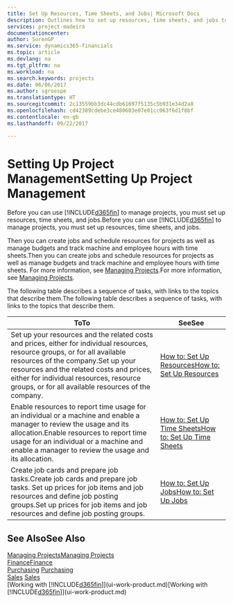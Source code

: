 ```yaml
---
title: Set Up Resources, Time Sheets, and Jobs| Microsoft Docs
description: Outlines how to set up resources, time sheets, and jobs to manage projects.
services: project-madeira
documentationcenter: 
author: SorenGP
ms.service: dynamics365-financials
ms.topic: article
ms.devlang: na
ms.tgt_pltfrm: na
ms.workload: na
ms.search.keywords: projects
ms.date: 06/06/2017
ms.author: sgroespe
ms.translationtype: HT
ms.sourcegitcommit: 2c13559bb3dc44cdb61697f5135c5b931e34d2a8
ms.openlocfilehash: cd42389cdebe3ce480603e07e01cc063f6d1f8bf
ms.contentlocale: en-gb
ms.lasthandoff: 09/22/2017

---
```

# <a name="setting-up-project-management"></a><span data-ttu-id="00bd5-103">Setting Up Project Management</span><span class="sxs-lookup"><span data-stu-id="00bd5-103">Setting Up Project Management</span></span>
<span data-ttu-id="00bd5-104">Before you can use [!INCLUDE[d365fin](includes/d365fin_md.md)] to manage projects, you must set up resources, time sheets, and jobs.</span><span class="sxs-lookup"><span data-stu-id="00bd5-104">Before you can use [!INCLUDE[d365fin](includes/d365fin_md.md)] to manage projects, you must set up resources, time sheets, and jobs.</span></span>

<span data-ttu-id="00bd5-105">Then you can create jobs and schedule resources for projects as well as manage budgets and track machine and employee hours with time sheets.</span><span class="sxs-lookup"><span data-stu-id="00bd5-105">Then you can create jobs and schedule resources for projects as well as manage budgets and track machine and employee hours with time sheets.</span></span> <span data-ttu-id="00bd5-106">For more information, see [Managing Projects](projects-manage-projects.md).</span><span class="sxs-lookup"><span data-stu-id="00bd5-106">For more information, see [Managing Projects](projects-manage-projects.md).</span></span>  

<span data-ttu-id="00bd5-107">The following table describes a sequence of tasks, with links to the topics that describe them.</span><span class="sxs-lookup"><span data-stu-id="00bd5-107">The following table describes a sequence of tasks, with links to the topics that describe them.</span></span>

| <span data-ttu-id="00bd5-108">To</span><span class="sxs-lookup"><span data-stu-id="00bd5-108">To</span></span> | <span data-ttu-id="00bd5-109">See</span><span class="sxs-lookup"><span data-stu-id="00bd5-109">See</span></span> |
| --- | --- |
| <span data-ttu-id="00bd5-110">Set up your resources and the related costs and prices, either for individual resources, resource groups, or for all available resources of the company.</span><span class="sxs-lookup"><span data-stu-id="00bd5-110">Set up your resources and the related costs and prices, either for individual resources, resource groups, or for all available resources of the company.</span></span> |[<span data-ttu-id="00bd5-111">How to: Set Up Resources</span><span class="sxs-lookup"><span data-stu-id="00bd5-111">How to: Set Up Resources</span></span>](projects-how-setup-resources.md) |
| <span data-ttu-id="00bd5-112">Enable resources to report time usage for an individual or a machine and enable a manager to review the usage and its allocation.</span><span class="sxs-lookup"><span data-stu-id="00bd5-112">Enable resources to report time usage for an individual or a machine and enable a manager to review the usage and its allocation.</span></span> |[<span data-ttu-id="00bd5-113">How to: Set Up Time Sheets</span><span class="sxs-lookup"><span data-stu-id="00bd5-113">How to: Set Up Time Sheets</span></span>](projects-how-setup-time-sheets.md) |
| <span data-ttu-id="00bd5-114">Create job cards and prepare job tasks.</span><span class="sxs-lookup"><span data-stu-id="00bd5-114">Create job cards and prepare job tasks.</span></span> <span data-ttu-id="00bd5-115">Set up prices for job items and job resources and define job posting groups.</span><span class="sxs-lookup"><span data-stu-id="00bd5-115">Set up prices for job items and job resources and define job posting groups.</span></span> |[<span data-ttu-id="00bd5-116">How to: Set Up Jobs</span><span class="sxs-lookup"><span data-stu-id="00bd5-116">How to: Set Up Jobs</span></span>](projects-how-setup-jobs.md) |

## <a name="see-also"></a><span data-ttu-id="00bd5-117">See Also</span><span class="sxs-lookup"><span data-stu-id="00bd5-117">See Also</span></span>
[<span data-ttu-id="00bd5-118">Managing Projects</span><span class="sxs-lookup"><span data-stu-id="00bd5-118">Managing Projects</span></span>](projects-manage-projects.md)  
[<span data-ttu-id="00bd5-119">Finance</span><span class="sxs-lookup"><span data-stu-id="00bd5-119">Finance</span></span>](finance.md)  
<span data-ttu-id="00bd5-120">[Purchasing](purchasing-manage-purchasing.md)       </span><span class="sxs-lookup"><span data-stu-id="00bd5-120">[Purchasing](purchasing-manage-purchasing.md)       </span></span>  
<span data-ttu-id="00bd5-121">[Sales](sales-manage-sales.md)   </span><span class="sxs-lookup"><span data-stu-id="00bd5-121">[Sales](sales-manage-sales.md)   </span></span>  
<span data-ttu-id="00bd5-122">[Working with [!INCLUDE[d365fin](includes/d365fin_md.md)]](ui-work-product.md)</span><span class="sxs-lookup"><span data-stu-id="00bd5-122">[Working with [!INCLUDE[d365fin](includes/d365fin_md.md)]](ui-work-product.md)</span></span>  

